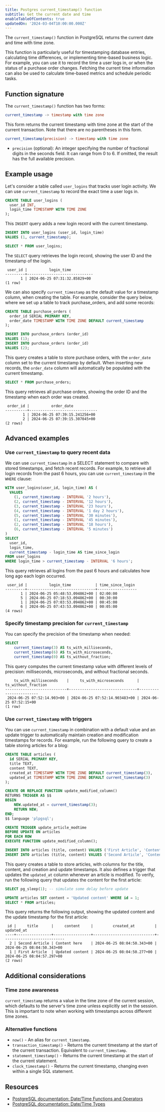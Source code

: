 ```yaml
---
title: Postgres current_timestamp() function
subtitle: Get the current date and time
enableTableOfContents: true
updatedOn: '2024-03-04T10:00:00.000Z'
---
```


The `current_timestamp()` function in PostgreSQL returns the current date and time with time zone. 

This function is particularly useful for timestamping database entries, calculating time differences, or implementing time-based business logic. For example, you can use it to record the time a user logs in, or when the status of a purchase order changes. Fetching the current time information can also be used to calculate time-based metrics and schedule periodic tasks.

<CTA />

## Function signature

The `current_timestamp()` function has two forms:

```sql
current_timestamp -> timestamp with time zone
```

This form returns the current timestamp with time zone at the start of the current transaction. Note that there are no parentheses in this form.

```sql
current_timestamp(precision) -> timestamp with time zone
```

- `precision` (optional): An integer specifying the number of fractional digits in the seconds field. It can range from 0 to 6. If omitted, the result has the full available precision.

## Example usage

Let's consider a table called `user_logins` that tracks user login activity. We can use `current_timestamp` to record the exact time a user logs in.

```sql
CREATE TABLE user_logins (
  user_id INT,
  login_time TIMESTAMP WITH TIME ZONE
);
```

This `INSERT` query adds a new login record with the current timestamp. 

```sql
INSERT INTO user_logins (user_id, login_time)
VALUES (1, current_timestamp);

SELECT * FROM user_logins;
```

The `SELECT` query retrieves the login record, showing the user ID and the timestamp of the login.

```text
 user_id |          login_time
---------+------------------------------
       1 | 2024-06-25 07:31:32.85829+00
(1 row)
```

We can also specify `current_timestamp` as the default value for a timestamp column, when creating the table. For example, consider the query below, where we set up a table to track purchase_orders, and add some records:

```sql
CREATE TABLE purchase_orders (
  order_id SERIAL PRIMARY KEY,
  order_date TIMESTAMP WITH TIME ZONE DEFAULT current_timestamp
);

INSERT INTO purchase_orders (order_id)
VALUES (1);
INSERT INTO purchase_orders (order_id)
VALUES (2);
```

This query creates a table to store purchase orders, with the `order_date` column set to the current timestamp by default. When inserting new records, the `order_date` column will automatically be populated with the current timestamp.

```sql
SELECT * FROM purchase_orders;
```

This query retrieves all purchase orders, showing the order ID and the timestamp when each order was created.

```text
 order_id |          order_date
----------+-------------------------------
        1 | 2024-06-25 07:39:15.241256+00
        2 | 2024-06-25 07:39:15.307045+00
(2 rows)
```

## Advanced examples

### Use `current_timestamp` to query recent data

We can use `current_timestamp` in a SELECT statement to compare with stored timestamps, and fetch recent records. For example, to retrieve all login records from the past 6 hours, you can use `current_timestamp` in the `WHERE` clause:

```sql
WITH user_logins(user_id, login_time) AS (
  VALUES
    (1, current_timestamp - INTERVAL '2 hours'),
    (2, current_timestamp - INTERVAL '12 hours'),
    (3, current_timestamp - INTERVAL '23 hours'),
    (4, current_timestamp - INTERVAL '1 day 2 hours'),
    (5, current_timestamp - INTERVAL '30 minutes'),
    (1, current_timestamp - INTERVAL '45 minutes'),
    (2, current_timestamp - INTERVAL '18 hours'),
    (6, current_timestamp - INTERVAL '5 minutes')
)
SELECT 
  user_id, 
  login_time, 
  current_timestamp - login_time AS time_since_login
FROM user_logins
WHERE login_time > current_timestamp - INTERVAL '6 hours';
```

This query retrieves all logins from the past 6 hours and calculates how long ago each login occurred.

```text
 user_id |          login_time           | time_since_login
---------+-------------------------------+------------------
       1 | 2024-06-25 05:48:53.094862+00 | 02:00:00
       5 | 2024-06-25 07:18:53.094862+00 | 00:30:00
       1 | 2024-06-25 07:03:53.094862+00 | 00:45:00
       6 | 2024-06-25 07:43:53.094862+00 | 00:05:00
(4 rows)
```

### Specify timestamp precision for `current_timestamp`

You can specify the precision of the timestamp when needed:

```sql
SELECT 
    current_timestamp(3) AS ts_with_milliseconds,
    current_timestamp(6) AS ts_with_microseconds,
    current_timestamp(0) AS ts_without_fraction;
```

This query computes the current timestamp value with different levels of precision: milliseconds, microseconds, and without fractional seconds.

```text
    ts_with_milliseconds    |     ts_with_microseconds      |  ts_without_fraction
----------------------------+-------------------------------+------------------------
 2024-06-25 07:52:14.903+00 | 2024-06-25 07:52:14.903483+00 | 2024-06-25 07:52:15+00
(1 row)
```

### Use `current_timestamp` with triggers

You can use `current_timestamp` in combination with a default value and an update trigger to automatically maintain creation and modification timestamps for records. For example, run the following query to create a table storing articles for a blog:

```sql
CREATE TABLE articles (
  id SERIAL PRIMARY KEY,
  title TEXT,
  content TEXT,
  created_at TIMESTAMP WITH TIME ZONE DEFAULT current_timestamp(3),
  updated_at TIMESTAMP WITH TIME ZONE DEFAULT current_timestamp(3)
);

CREATE OR REPLACE FUNCTION update_modified_column()
RETURNS TRIGGER AS $$
BEGIN
    NEW.updated_at = current_timestamp(3);
    RETURN NEW;
END;
$$ language 'plpgsql';

CREATE TRIGGER update_article_modtime
BEFORE UPDATE ON articles
FOR EACH ROW
EXECUTE FUNCTION update_modified_column();

INSERT INTO articles (title, content) VALUES ('First Article', 'Content here');
INSERT INTO articles (title, content) VALUES ('Second Article', 'Content here');
```

This query creates a table to store articles, with columns for the title, content, and creation and update timestamps. It also defines a trigger that updates the `updated_at` column whenever an article is modified. To verify, run the following query that updates the content for the first article:

```sql
SELECT pg_sleep(1); -- simulate some delay before update

UPDATE articles SET content = 'Updated content' WHERE id = 1;
SELECT * FROM articles;
```

This query returns the following output, showing the updated content and the update timestamp for the first article:

```text
 id |     title      |     content     |         created_at         |         updated_at
----+----------------+-----------------+----------------------------+----------------------------
  2 | Second Article | Content here    | 2024-06-25 08:04:50.343+00 | 2024-06-25 08:04:50.343+00
  1 | First Article  | Updated content | 2024-06-25 08:04:50.277+00 | 2024-06-25 08:04:57.297+00
(2 rows)
```

## Additional considerations

### Time zone awareness

`current_timestamp` returns a value in the time zone of the current session, which defaults to the server's time zone unless explicitly set in the session. This is important to note when working with timestamps across different time zones.

### Alternative functions

- `now()` - An alias for `current_timestamp`.
- `transaction_timestamp()` - Returns the current timestamp at the start of the current transaction. Equivalent to `current_timestamp`.
- `statement_timestamp()` - Returns the current timestamp at the start of the current statement.
- `clock_timestamp()` - Returns the current timestamp, changing even within a single SQL statement.

## Resources

- [PostgreSQL documentation: Date/Time Functions and Operators](https://www.postgresql.org/docs/current/functions-datetime.html)
- [PostgreSQL documentation: Date/Time Types](https://www.postgresql.org/docs/current/datatype-datetime.html)